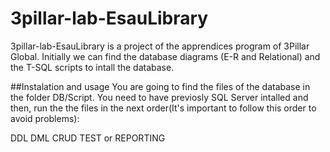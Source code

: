 # 3pillar-lab-EsauLibrary

3pillar-lab-EsauLibrary is a project of the apprendices program of 3Pillar Global.
Initially we can find the database diagrams (E-R and Relational) and the T-SQL scripts
to intall the database.

##Instalation and usage
You are going to find the files of the database in the folder DB/Script.
You need to have previosly SQL Server intalled and then, run the the files
in the next order(It's important to follow this order to avoid problems):

DDL
DML
CRUD
TEST or REPORTING

